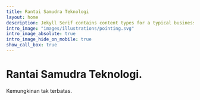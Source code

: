 ```yaml
---
title: Rantai Samudra Teknologi
layout: home
description: Jekyll Serif contains content types for a typical business website. The theme is fully responsive, blazing fast and artfully illustrated.
intro_image: "images/illustrations/pointing.svg"
intro_image_absolute: true
intro_image_hide_on_mobile: true
show_call_box: true
---
```


# Rantai Samudra Teknologi.

Kemungkinan tak terbatas.

